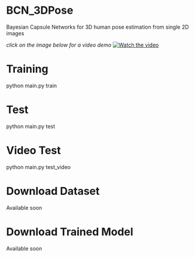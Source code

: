 # BCN_3DPose
Bayesian Capsule Networks for 3D human pose estimation from single 2D images

_*click on the image below for a video demo*_
[![Watch the video](https://img.youtube.com/vi/cJsPnm-T9cA/maxresdefault.jpg)](https://youtu.be/cJsPnm-T9cA)

# Training
python main.py train

# Test
python main.py test

# Video Test
python main.py test_video


# Download Dataset
Available soon
# Download Trained Model
Available soon

